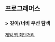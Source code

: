 ## 프로그래머스
### > 깊이/너비 우선 탐색
[게임 맵 최단거리](https://school.programmers.co.kr/learn/courses/30/lessons/1844)
